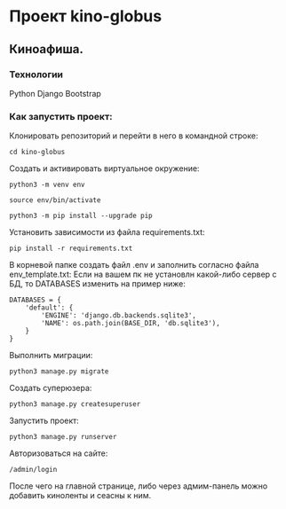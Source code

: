 # Проект kino-globus
## Киноафиша.
### Технологии
Python
Django
Bootstrap
### Как запустить проект:

Клонировать репозиторий и перейти в него в командной строке:

```
cd kino-globus
```

Cоздать и активировать виртуальное окружение:

```
python3 -m venv env
```

```
source env/bin/activate
```

```
python3 -m pip install --upgrade pip
```

Установить зависимости из файла requirements.txt:

```
pip install -r requirements.txt
```
В корневой папке создать файл .env и заполнить согласно файла env_template.txt:
Если на вашем пк не установлн какой-либо сервер с БД, то DATABASES изменить на пример ниже:
```
DATABASES = {
    'default': {
        'ENGINE': 'django.db.backends.sqlite3',
        'NAME': os.path.join(BASE_DIR, 'db.sqlite3'),
    }
}
```

Выполнить миграции:

```
python3 manage.py migrate
```
Создать суперюзера:

```
python3 manage.py createsuperuser
```

Запустить проект:

```
python3 manage.py runserver
```
Авторизоваться на сайте:
```
/admin/login
```
После чего на главной странице, либо через адмим-панель можно добавить киноленты и сеасны к ним.
